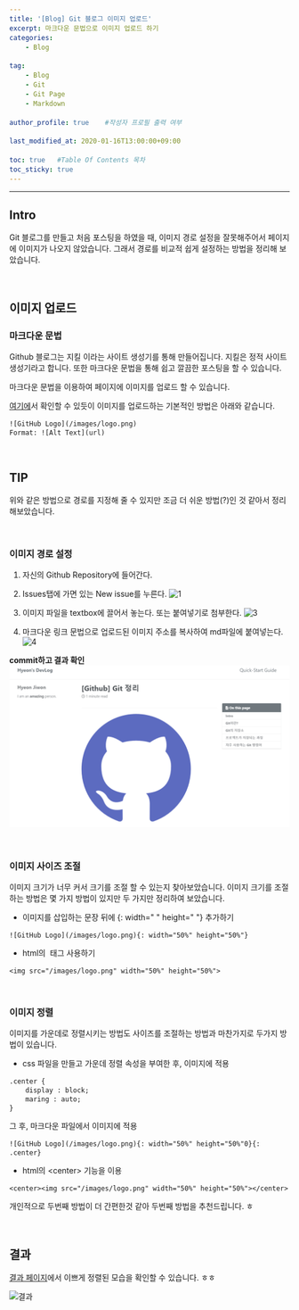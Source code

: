 ```yaml
---
title: '[Blog] Git 블로그 이미지 업로드' 
excerpt: 마크다운 문법으로 이미지 업로드 하기
categories:
    - Blog

tag:
    - Blog
    - Git
    - Git Page
    - Markdown

author_profile: true    #작성자 프로필 출력 여부

last_modified_at: 2020-01-16T13:00:00+09:00

toc: true   #Table Of Contents 목차 
toc_sticky: true
---
```


---
## Intro
Git 블로그를 만들고 처음 포스팅을 하였을 때, 이미지 경로 설정을 잘못해주어서 페이지에 이미지가 나오지 않았습니다. 그래서 경로를 비교적 쉽게 설정하는 방법을 정리해 보았습니다. 

<br>

## 이미지 업로드 
### 마크다운 문법
Github 블로그는 지킬 이라는 사이트 생성기를 통해 만들어집니다. 지킬은 정적 사이트 생성기라고 합니다. 
또한 마크다운 문법을 통해 쉽고 깔끔한 포스팅을 할 수 있습니다. 

마크다운 문법을 이용하여 페이지에 이미지를 업로드 할 수 있습니다. 

[여기에](https://guides.github.com/features/mastering-markdown/)서 확인할 수 있듯이 이미지를 업로드하는 기본적인 방법은 아래와 같습니다.

```
![GitHub Logo](/images/logo.png)
Format: ![Alt Text](url)
```

<br>

## TIP
위와 같은 방법으로 경로를 지정해 줄 수 있지만 조금 더 쉬운 방법(?)인 것 같아서 정리해보았습니다.

<br>

### 이미지 경로 설정
1. 자신의 Github Repository에 들어간다.

2. Issues탭에 가면 있는 New issue를 누른다.
![1](https://user-images.githubusercontent.com/47733530/72496134-12210a00-386c-11ea-80a9-d22f01b59af8.png)

3. 이미지 파일을 textbox에 끌어서 놓는다. 또는 붙여넣기로 첨부한다. 
![3](https://user-images.githubusercontent.com/47733530/72496141-16e5be00-386c-11ea-92eb-cdffc77d75ca.png)

4. 마크다운 링크 문법으로 업로드된 이미지 주소를 복사하여 md파일에 붙여넣는다. 
![4](https://user-images.githubusercontent.com/47733530/72496147-18af8180-386c-11ea-8c9a-dbcf36153e8a.png)

__commit하고 결과 확인__
![5](/assets/img/5.png)

<br>

### 이미지 사이즈 조절 
이미지 크기가 너무 커서 크기를 조절 할 수 있는지 찾아보았습니다.
이미지 크기를 조절하는 방법은 몇 가지 방법이 있지만 두 가지만 정리하여 보았습니다. 

- 이미지를 삽입하는 문장 뒤에 {: width=" " height=" "} 추가하기

```
![GitHub Logo](/images/logo.png){: width="50%" height="50%"}
```

- html의 <img> 태그 사용하기

```
<img src="/images/logo.png" width="50%" height="50%">
```

<br>

### 이미지 정렬
이미지를 가운데로 정렬시키는 방법도 사이즈를 조절하는 방법과 마찬가지로 두가지 방법이 있습니다.

- css 파일을 만들고 가운데 정렬 속성을 부여한 후, 이미지에 적용 

```
.center {
    display : block;
    maring : auto;
}
```
그 후, 마크다운 파일에서 이미지에 적용

```
![GitHub Logo](/images/logo.png){: width="50%" height="50%"0}{: .center}
```

- html의 &lt;center&gt; 기능을 이용

```
<center><img src="/images/logo.png" width="50%" height="50%"></center>
```

개인적으로 두번째 방법이 더 간편한것 같아 두번째 방법을 추천드립니다. ㅎ 

<br>

## 결과
[결과 페이지](https://hyeonjiwon.github.io/git/git%20%EB%AA%85%EB%A0%B9%EC%96%B4/git/)에서 이쁘게 정렬된 모습을 확인할 수 있습니다. ㅎㅎ

![결과](https://user-images.githubusercontent.com/47733530/72496152-1b11db80-386c-11ea-87c5-121d8a4ef7fa.png)